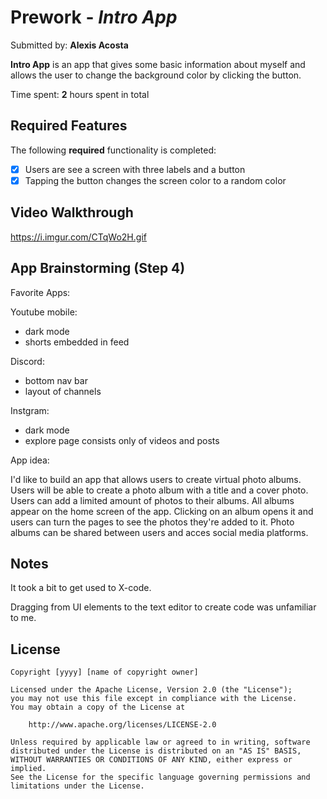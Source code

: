 # Prework - *Intro App*

Submitted by: **Alexis Acosta**

**Intro App** is an app that gives some basic information about myself and allows the user to change the background color by clicking the button.

Time spent: **2** hours spent in total

## Required Features

The following **required** functionality is completed:

- [X] Users are see a screen with three labels and a button
- [X] Tapping the button changes the screen color to a random color
 
## Video Walkthrough

https://i.imgur.com/CTqWo2H.gif

## App Brainstorming (Step 4)

Favorite Apps:

Youtube mobile:
  * dark mode
  * shorts embedded in feed

Discord:
  * bottom nav bar
  * layout of channels

Instgram:
  * dark mode
  * explore page consists only of videos and posts

App idea:

  I'd like to build an app that allows users to create virtual photo albums. Users will be able to create a 
photo album with a title and a cover photo. Users can add a limited amount of photos to their albums. All albums 
appear on the home screen of the app. Clicking on an album opens it and users can turn the pages to see the photos 
they're added to it. Photo albums can be shared between users and acces social media platforms.

## Notes

It took a bit to get used to X-code. 

Dragging from UI elements to the text editor to create code was unfamiliar to me.

## License

    Copyright [yyyy] [name of copyright owner]

    Licensed under the Apache License, Version 2.0 (the "License");
    you may not use this file except in compliance with the License.
    You may obtain a copy of the License at

        http://www.apache.org/licenses/LICENSE-2.0

    Unless required by applicable law or agreed to in writing, software
    distributed under the License is distributed on an "AS IS" BASIS,
    WITHOUT WARRANTIES OR CONDITIONS OF ANY KIND, either express or implied.
    See the License for the specific language governing permissions and
    limitations under the License.
